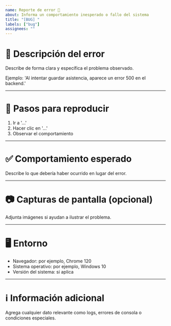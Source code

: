 ```yaml
---
name: Reporte de error 🐞
about: Informa un comportamiento inesperado o fallo del sistema
title: "[BUG] "
labels: ["bug"]
assignees: ""
---
```


# 🐛 Descripción del error

Describe de forma clara y específica el problema observado.

Ejemplo: 'Al intentar guardar asistencia, aparece un error 500 en el backend.'

---

# 🔁 Pasos para reproducir

1. Ir a '...'
2. Hacer clic en '...'
3. Observar el comportamiento

---

# ✅ Comportamiento esperado

Describe lo que debería haber ocurrido en lugar del error.

---

# 📷 Capturas de pantalla (opcional)

Adjunta imágenes si ayudan a ilustrar el problema.

---

# 🖥️ Entorno

- Navegador: por ejemplo, Chrome 120
- Sistema operativo: por ejemplo, Windows 10
- Versión del sistema: si aplica

---

# ℹ️ Información adicional

Agrega cualquier dato relevante como logs, errores de consola o condiciones especiales.
